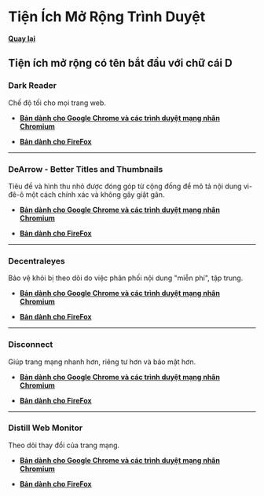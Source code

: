 # Tiện Ích Mở Rộng Trình Duyệt

**[Quay lại](https://khangshirokuma.github.io/TienIchMoRongTrinhDuyet/)**

## Tiện ích mở rộng có tên bắt đầu với chữ cái D

### Dark Reader

Chế độ tối cho mọi trang web.

- **[Bản dành cho Google Chrome và các trình duyệt mạng nhân Chromium](https://chromewebstore.google.com/detail/dark-reader/eimadpbcbfnmbkopoojfekhnkhdbieeh?hl=vi)**

- **[Bản dành cho FireFox](https://addons.mozilla.org/vi/firefox/addon/darkreader/)**

---
### DeArrow - Better Titles and Thumbnails

Tiêu đề và hình thu nhỏ được đóng góp từ cộng đồng để mô tả nội dung vi-đê-ô một cách chính xác và không gây giật gân.

- **[Bản dành cho Google Chrome và các trình duyệt mạng nhân Chromium](https://chromewebstore.google.com/detail/dearrow-ti%C3%AAu-%C4%91%E1%BB%81-v%C3%A0-h%C3%ACnh-t/enamippconapkdmgfgjchkhakpfinmaj?hl=vi)**

- **[Bản dành cho FireFox](https://addons.mozilla.org/vi/firefox/addon/dearrow/)**

---
### Decentraleyes

Bảo vệ khỏi bị theo dõi do việc phân phối nội dung "miễn phí", tập trung.

- **[Bản dành cho Google Chrome và các trình duyệt mạng nhân Chromium](https://chromewebstore.google.com/detail/decentraleyes/ldpochfccmkkmhdbclfhpagapcfdljkj?hl=vi)**

- **[Bản dành cho FireFox](https://addons.mozilla.org/vi/firefox/addon/decentraleyes/)**

---
### Disconnect

Giúp trang mạng nhanh hơn, riêng tư hơn và bảo mật hơn.

- **[Bản dành cho Google Chrome và các trình duyệt mạng nhân Chromium](https://chromewebstore.google.com/detail/disconnect/jeoacafpbcihiomhlakheieifhpjdfeo?hl=vi)**

- **[Bản dành cho FireFox](https://addons.mozilla.org/vi/firefox/addon/disconnect/)**

---
### Distill Web Monitor

Theo dõi thay đổi của trang mạng.

- **[Bản dành cho Google Chrome và các trình duyệt mạng nhân Chromium](https://chromewebstore.google.com/detail/distill-web-monitor/inlikjemeeknofckkjolnjbpehgadgge?hl=vi)**

- **[Bản dành cho FireFox](https://addons.mozilla.org/vi/firefox/addon/distill-web-monitor-ff/)**